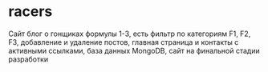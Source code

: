 # racers
Сайт блог о гонщиках формулы 1-3,
есть фильтр по категориям F1, F2, F3,
добавление и удаление постов,
главная страница и контакты с активными ссылками,
база данных MongoDB,
сайт на финальной стадии разработки
